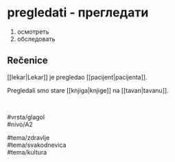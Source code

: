# pregledati - прегледати

1. осмотреть  
2. обследовать  

## Rečenice

[[lekar|Lekar]] je pregledao [[pacijent|pacijenta]].  

Pregledali smo stare [[knjiga|knjige]] na [[tavan|tavanu]].  

<br>

#vrsta/glagol  
#nivo/A2  

#tema/zdravlje  
#tema/svakodnevica  
#tema/kultura  
